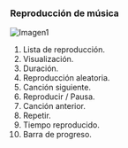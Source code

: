 ### Reproducción de música

![Imagen1](http://static.energysistem.com/images/manuals/42235/561685d5f3d83.jpg)

1. Lista de reproducción.
2. Visualización.
3. Duración.
4. Reproducción aleatoria.
5. Canción siguiente.
6. Reproducir / Pausa.
7. Canción anterior.
8. Repetir.
9. Tiempo reproducido.
10. Barra de progreso.
